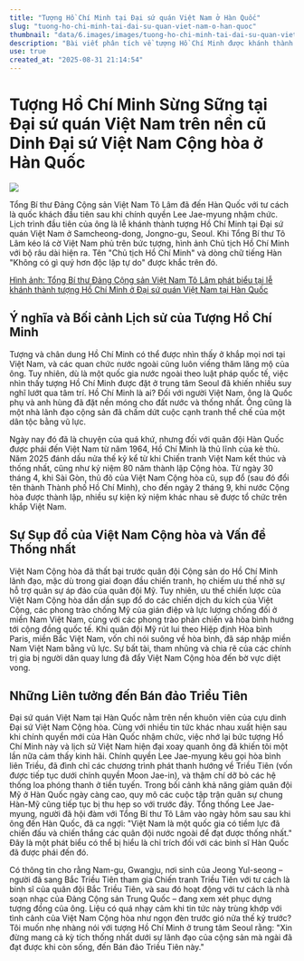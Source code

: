 ```yaml
---
title: "Tượng Hồ Chí Minh tại Đại sứ quán Việt Nam ở Hàn Quốc"
slug: "tuong-ho-chi-minh-tai-dai-su-quan-viet-nam-o-han-quoc"
thumbnail: "data/6.images/images/tuong-ho-chi-minh-tai-dai-su-quan-viet-nam-o-han-quoc.webp"
description: "Bài viết phân tích về tượng Hồ Chí Minh được khánh thành tại Đại sứ quán Việt Nam ở Hàn Quốc, ý nghĩa lịch sử và những liên tưởng đến quan hệ liên Triều."
use: true
created_at: "2025-08-31 21:14:54"
---
```


# Tượng Hồ Chí Minh Sừng Sững tại Đại sứ quán Việt Nam trên nền cũ Dinh Đại sứ Việt Nam Cộng hòa ở Hàn Quốc

![](/images/20250823-00080030-chosun-000-15-view.webp)

Tổng Bí thư Đảng Cộng sản Việt Nam Tô Lâm đã đến Hàn Quốc với tư cách là quốc khách đầu tiên sau khi chính quyền Lee Jae-myung nhậm chức. Lịch trình đầu tiên của ông là lễ khánh thành tượng Hồ Chí Minh tại Đại sứ quán Việt Nam ở Samcheong-dong, Jongno-gu, Seoul. Khi Tổng Bí thư Tô Lâm kéo lá cờ Việt Nam phủ trên bức tượng, hình ảnh Chủ tịch Hồ Chí Minh với bộ râu dài hiện ra. Tên "Chủ tịch Hồ Chí Minh" và dòng chữ tiếng Hàn "Không có gì quý hơn độc lập tự do" được khắc trên đó.

[Hình ảnh: Tổng Bí thư Đảng Cộng sản Việt Nam Tô Lâm phát biểu tại lễ khánh thành tượng Hồ Chí Minh ở Đại sứ quán Việt Nam tại Hàn Quốc](https://www.chosunonline.com/svc/view.html?contid=2025082380030&no=1)

## Ý nghĩa và Bối cảnh Lịch sử của Tượng Hồ Chí Minh

Tượng và chân dung Hồ Chí Minh có thể được nhìn thấy ở khắp mọi nơi tại Việt Nam, và các quan chức nước ngoài cũng luôn viếng thăm lăng mộ của ông. Tuy nhiên, dù là một quốc gia nước ngoài theo luật pháp quốc tế, việc nhìn thấy tượng Hồ Chí Minh được đặt ở trung tâm Seoul đã khiến nhiều suy nghĩ lướt qua tâm trí. Hồ Chí Minh là ai? Đối với người Việt Nam, ông là Quốc phụ và anh hùng đã đặt nền móng cho đất nước và thống nhất. Ông cũng là một nhà lãnh đạo cộng sản đã chấm dứt cuộc cạnh tranh thể chế của một dân tộc bằng vũ lực.

Ngày nay đó đã là chuyện của quá khứ, nhưng đối với quân đội Hàn Quốc được phái đến Việt Nam từ năm 1964, Hồ Chí Minh là thủ lĩnh của kẻ thù. Năm 2025 đánh dấu nửa thế kỷ kể từ khi Chiến tranh Việt Nam kết thúc và thống nhất, cũng như kỷ niệm 80 năm thành lập Cộng hòa. Từ ngày 30 tháng 4, khi Sài Gòn, thủ đô của Việt Nam Cộng hòa cũ, sụp đổ (sau đó đổi tên thành Thành phố Hồ Chí Minh), cho đến ngày 2 tháng 9, khi nước Cộng hòa được thành lập, nhiều sự kiện kỷ niệm khác nhau sẽ được tổ chức trên khắp Việt Nam.

## Sự Sụp đổ của Việt Nam Cộng hòa và Vấn đề Thống nhất

Việt Nam Cộng hòa đã thất bại trước quân đội Cộng sản do Hồ Chí Minh lãnh đạo, mặc dù trong giai đoạn đầu chiến tranh, họ chiếm ưu thế nhờ sự hỗ trợ quân sự áp đảo của quân đội Mỹ. Tuy nhiên, ưu thế chiến lược của Việt Nam Cộng hòa dần dần sụp đổ do các chiến dịch du kích của Việt Cộng, các phong trào chống Mỹ của gián điệp và lực lượng chống đối ở miền Nam Việt Nam, cùng với các phong trào phản chiến và hòa bình hướng tới cộng đồng quốc tế. Khi quân đội Mỹ rút lui theo Hiệp định Hòa bình Paris, miền Bắc Việt Nam, vốn chỉ nói suông về hòa bình, đã sáp nhập miền Nam Việt Nam bằng vũ lực. Sự bất tài, tham nhũng và chia rẽ của các chính trị gia bị người dân quay lưng đã đẩy Việt Nam Cộng hòa đến bờ vực diệt vong.

## Những Liên tưởng đến Bán đảo Triều Tiên

Đại sứ quán Việt Nam tại Hàn Quốc nằm trên nền khuôn viên của cựu dinh Đại sứ Việt Nam Cộng hòa. Cùng với nhiều tin tức khác nhau xuất hiện sau khi chính quyền mới của Hàn Quốc nhậm chức, việc nhớ lại bức tượng Hồ Chí Minh này và lịch sử Việt Nam hiện đại xoay quanh ông đã khiến tôi một lần nữa cảm thấy kinh hãi. Chính quyền Lee Jae-myung kêu gọi hòa bình liên Triều, đã đình chỉ các chương trình phát thanh hướng về Triều Tiên (vốn được tiếp tục dưới chính quyền Moon Jae-in), và thậm chí dỡ bỏ các hệ thống loa phóng thanh ở tiền tuyến. Trong bối cảnh khả năng giảm quân đội Mỹ ở Hàn Quốc ngày càng cao, quy mô các cuộc tập trận quân sự chung Hàn-Mỹ cũng tiếp tục bị thu hẹp so với trước đây. Tổng thống Lee Jae-myung, người đã hội đàm với Tổng Bí thư Tô Lâm vào ngày hôm sau sau khi ông đến Hàn Quốc, đã ca ngợi: "Việt Nam là một quốc gia có tiềm lực đã chiến đấu và chiến thắng các quân đội nước ngoài để đạt được thống nhất." Đây là một phát biểu có thể bị hiểu là chỉ trích đối với các binh sĩ Hàn Quốc đã được phái đến đó.

Có thông tin cho rằng Nam-gu, Gwangju, nơi sinh của Jeong Yul-seong – người đã sang Bắc Triều Tiên tham gia Chiến tranh Triều Tiên với tư cách là binh sĩ của quân đội Bắc Triều Tiên, và sau đó hoạt động với tư cách là nhà soạn nhạc của Đảng Cộng sản Trung Quốc – đang xem xét phục dựng tượng đồng của ông. Liệu có quá nhạy cảm khi tin tức này trùng khớp với tình cảnh của Việt Nam Cộng hòa như ngọn đèn trước gió nửa thế kỷ trước? Tôi muốn nhẹ nhàng nói với tượng Hồ Chí Minh ở trung tâm Seoul rằng: "Xin đừng mang cả kỳ tích thống nhất dưới sự lãnh đạo của cộng sản mà ngài đã đạt được khi còn sống, đến Bán đảo Triều Tiên này."